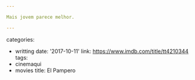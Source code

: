 ```yaml
---

Mais jovem parece melhor.

---
```

categories:
- writting
date: '2017-10-11'
link: https://www.imdb.com/title/tt4210344
tags:
- cinemaqui
- movies
title: El Pampero
